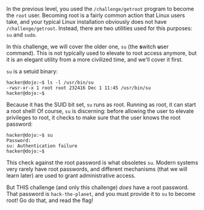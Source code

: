 In the previous level, you used the `/challenge/getroot` program to become the `root` user.
Becoming root is a fairly common action that Linux users take, and your typical Linux installation obviously does not have `/challenge/getroot`.
Instead, there are two utilities used for this purposes: `su` and `sudo`.

In this challenge, we will cover the older one, `su` (the **s**witch **u**ser command).
This is not typically used to elevate to root access anymore, but it is an elegant utility from a more civilized time, and we'll cover it first.

`su` is a setuid binary:

```console
hacker@dojo:~$ ls -l /usr/bin/su
-rwsr-xr-x 1 root root 232416 Dec 1 11:45 /usr/bin/su
hacker@dojo:~$
```

Because it has the SUID bit set, `su` runs as root.
Running as root, it can start a root shell!
Of course, `su` is discerning: before allowing the user to elevate privileges to root, it checks to make sure that the user knows the root password:

```console
hacker@dojo:~$ su
Password: 
su: Authentication failure
hacker@dojo:~$
```

This check against the root password is what obsoletes `su`.
Modern systems very rarely have root passwords, and different mechanisms (that we will learn later) are used to grant administrative access.

But THIS challenge (and only this challenge) _does_ have a root password.
That password is `hack-the-planet`, and you must provide it to `su` to become root!
Go do that, and read the flag!
